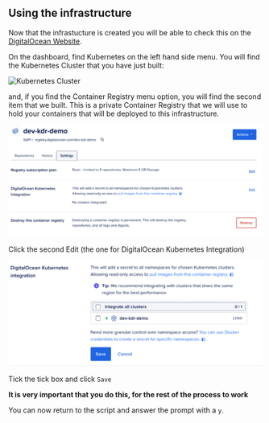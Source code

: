 ## Using the infrastructure

Now that the infrastucture is created you will be able to check this on
the [DigitalOcean Website](https://www.digitalocean.com).

On the dashboard, find Kubernetes on the left hand side menu. You will find the Kubernetes Cluster that you have just
built:

![Kubernetes Cluster](../../images/digitalocean/DO_kube_cluster.png)

and, if you find the Container Registry menu option, you will find the second item that we built. This is a private
Container Registry that we will use to hold your containers that will be deployed to this infrastructure.

![Container Registry](../../images/digitalocean/DO_container_registry.png)

Click the second Edit (the one for DigitalOcean Kubernetes Integration)

![Container Registry](../../images/digitalocean/DO_container_registry_confirm.png)

Tick the tick box and click `Save`

**It is very important that you do this, for the rest of the process to work**

You can now return to the script and answer the prompt with a `y`.